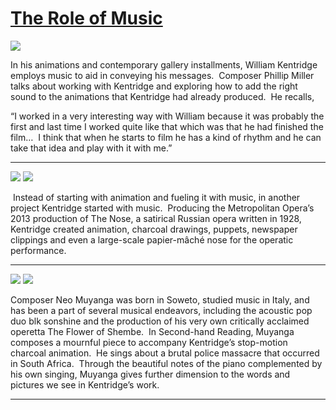 # [The Role of Music](http://artsmia.github.io/griot/#/stories/1721)

![](http://cdn.dx.artsmia.org/thumbs/tn_2014_TDX_MIAArtStories_242.jpg)

In his animations and contemporary gallery installments, William Kentridge employs music to aid in conveying his messages.  Composer Phillip Miller talks about working with Kentridge and exploring how to add the right sound to the animations that Kentridge had already produced.  He recalls, 

“I worked in a very interesting way with William because it was probably the first and last time I worked quite like that which was that he had finished the film…  I think that when he starts to film he has a kind of rhythm and he can take that idea and play with it with me.”

---

![](http://cdn.dx.artsmia.org/thumbs/tn_2014_TDX_MIAArtStories_245.jpg)
![](http://cdn.dx.artsmia.org/thumbs/tn_2014_TDX_MIAArtStories_246.jpg)

 Instead of starting with animation and fueling it with music, in another project Kentridge started with music.  Producing the Metropolitan Opera’s 2013 production of The Nose, a satirical Russian opera written in 1928, Kentridge created animation, charcoal drawings, puppets, newspaper clippings and even a large-scale papier-mâché nose for the operatic performance.

---

![](http://cdn.dx.artsmia.org/thumbs/tn_2014_TDX_MIAArtStories_258.jpg)
![](http://cdn.dx.artsmia.org/thumbs/tn_2014_TDX_MIAArtStories_256.jpg)

Composer Neo Muyanga was born in Soweto, studied music in Italy, and has been a part of several musical endeavors, including the acoustic pop duo blk sonshine and the production of his very own critically acclaimed operetta The Flower of Shembe.  In Second-hand Reading, Muyanga composes a mournful piece to accompany Kentridge’s stop-motion charcoal animation.  He sings about a brutal police massacre that occurred in South Africa.  Through the beautiful notes of the piano complemented by his own singing, Muyanga gives further dimension to the words and pictures we see in Kentridge’s work.

---
